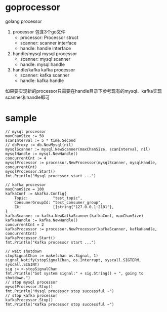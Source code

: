 # goprocessor
golang processor

1. processor 包含3个go文件
   * processor: Processor struct
   * scanner: scanner interface
   * handle: handle interface
2. handle/mysql mysql processor
   * scanner: mysql scanner
   * handle: mysql handle
3. handle/kafka kafka processor
   * scanner: kafka scanner
   * handle: kafka handle

如果要实现新的processor只需要在handle目录下参考现有的mysql、kafka实现scanner和handle即可

# sample
```
// mysql processor
maxChanSize := 50
scanInterval := 5 * time.Second
// dbProxy := db.NewMysql(nil)
mysqlScanner := mysql.NewScanner(maxChanSize, scanInterval, nil)
mysqlHandle := mysql.NewHandle()
concurrentCnt := 4
mysqlProcessor := processor.NewProcessor(mysqlScanner, mysqlHandle, concurrentCnt)
mysqlProcessor.Start()
fmt.Println("Mysql processor start ...")

// kafka processor
maxChanSize = 100
kafkaConf := &kafka.Config{
    Topic:           "test_topic",
	ConsumerGroupId: "test_consumer_group",
	Zk:              []string{"127.0.0.1:2181"},
}
kafkaScanner := kafka.NewKafkaScanner(kafkaConf, maxChanSize)
kafkaHandle := kafka.NewHandle()
concurrentCnt = 2
kafkaProcessor := processor.NewProcessor(kafkaScanner, kafkaHandle, concurrentCnt)
kafkaProcessor.Start()
fmt.Println("Kafka processor start ...")

// wait shutdown
stopSignalChan := make(chan os.Signal, 1)
signal.Notify(stopSignalChan, os.Interrupt, syscall.SIGTERM, syscall.SIGINT)
sig := <-stopSignalChan
fmt.Println("Got system signal:" + sig.String() + ", going to shutdown.")
// stop mysql processor
mysqlProcessor.Stop()
fmt.Println("Mysql processor stop successful ~")
// stop kafka processor
kafkaProcessor.Stop()
fmt.Println("Kafka processor stop successful ~")
```
